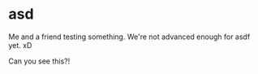 asd
===

Me and a friend testing something. We're not advanced enough for asdf yet.
xD

Can you see this?!
